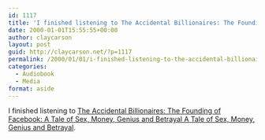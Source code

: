 ```yaml
---
id: 1117
title: 'I finished listening to The Accidental Billionaires: The Founding of Facebook: A Tale of Sex, Money, Genius and Betrayal A Tale of Sex, Money, Genius and Betrayal'
date: 2000-01-01T15:55:55+00:00
author: claycarson
layout: post
guid: http://claycarson.net/?p=1117
permalink: /2000/01/01/i-finished-listening-to-the-accidental-billionaires-the-founding-of-facebook-a-tale-of-sex-money-genius-and-betrayal-a-tale-of-sex-money-genius-and-betrayal/
categories:
  - Audiobook
  - Media
format: aside
---
```

I finished listening to [The Accidental Billionaires: The Founding of Facebook: A Tale of Sex, Money, Genius and Betrayal A Tale of Sex, Money, Genius and Betrayal](http://amazon.com/exec/obidos/ASIN/0385529376/claycarson0c-20).<!--more-->